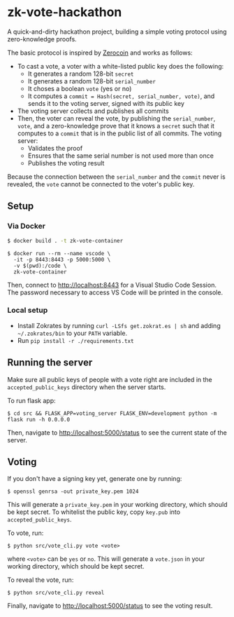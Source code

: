 # zk-vote-hackathon
A quick-and-dirty hackathon project, building a simple voting protocol using zero-knowledge proofs.

The basic protocol is inspired by [Zerocoin](https://zerocoin.org/) and works as follows:
- To cast a vote, a voter with a white-listed public key does the following:
  - It generates a random 128-bit `secret`
  - It generates a random 128-bit `serial_number`
  - It choses a boolean `vote` (yes or no)
  - It computes a `commit = Hash(secret, serial_number, vote)`, and sends it to the voting server, signed with its public key
- The voting server collects and publishes all commits
- Then, the voter can reveal the vote, by publishing the `serial_number`, `vote`, and a zero-knowledge prove that it knows a `secret` such that it computes to a `commit` that is in the public list of all commits. The voting server:
  - Validates the proof
  - Ensures that the same serial number is not used more than once
  - Publishes the voting result
  
Because the connection between the `serial_number` and the `commit` never is revealed, the `vote` cannot be connected to the voter's public key.

## Setup

### Via Docker

```bash
$ docker build . -t zk-vote-container
```

```
$ docker run --rm --name vscode \
  -it -p 8443:8443 -p 5000:5000 \
  -v $(pwd):/code \
  zk-vote-container
```

Then, connect to [http://localhost:8443](http://localhost:8443) for a Visual Studio Code Session.
The password necessary to access VS Code will be printed in the console.

### Local setup

- Install Zokrates by running `curl -LSfs get.zokrat.es | sh` and adding `~/.zokrates/bin` to your `PATH` variable.
- Run `pip install -r ./requirements.txt`

## Running the server

Make sure all public keys of people with a vote right are included in the `accepted_public_keys` directory when the server starts.

To run flask app:

```
$ cd src && FLASK_APP=voting_server FLASK_ENV=development python -m flask run -h 0.0.0.0
```

Then, navigate to [http://localhost:5000/status](http://localhost:5000/status) to see the current state of the server.

## Voting

If you don't have a signing key yet, generate one by running:
```
$ openssl genrsa -out private_key.pem 1024
```

This will generate a `private_key.pem` in your working directory, which should be kept secret.
To whitelist the public key, copy `key.pub` into `accepted_public_keys`.

To vote, run:
```
$ python src/vote_cli.py vote <vote>
```

where `<vote>` can be `yes` or `no`.
This will generate a `vote.json` in your working directory, which should be kept secret.

To reveal the vote, run:
```
$ python src/vote_cli.py reveal
```

Finally, navigate to [http://localhost:5000/status](http://localhost:5000/status) to see the voting result.
